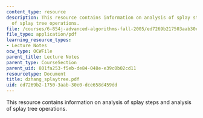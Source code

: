 ```yaml
---
content_type: resource
description: This resource contains information on analysis of splay steps and analysis
  of splay tree operations.
file: /courses/6-854j-advanced-algorithms-fall-2005/ed7269b217503aab30e0dce658d459dd_dzhang_splaytree.pdf
file_type: application/pdf
learning_resource_types:
- Lecture Notes
ocw_type: OCWFile
parent_title: Lecture Notes
parent_type: CourseSection
parent_uid: 801fa253-f5eb-de84-048e-e39c0b02cd11
resourcetype: Document
title: dzhang_splaytree.pdf
uid: ed7269b2-1750-3aab-30e0-dce658d459dd
---
```

This resource contains information on analysis of splay steps and analysis of splay tree operations.


